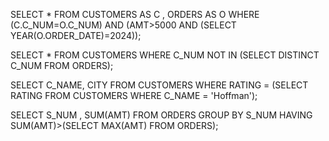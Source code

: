 SELECT * FROM CUSTOMERS AS C , ORDERS AS O WHERE (C.C_NUM=O.C_NUM) AND (AMT>5000 AND (SELECT YEAR(O.ORDER_DATE)=2024));


SELECT * FROM CUSTOMERS WHERE C_NUM NOT IN (SELECT DISTINCT C_NUM FROM ORDERS);


SELECT C_NAME, CITY
FROM CUSTOMERS
WHERE RATING = (SELECT RATING FROM CUSTOMERS WHERE C_NAME = 'Hoffman');


SELECT S_NUM , SUM(AMT) FROM ORDERS GROUP BY S_NUM HAVING SUM(AMT)>(SELECT MAX(AMT) FROM ORDERS);